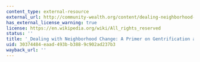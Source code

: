 ```yaml
---
content_type: external-resource
external_url: http://community-wealth.org/content/dealing-neighborhood-changes-primer-gentrification-and-policy-choices
has_external_license_warning: true
license: https://en.wikipedia.org/wiki/All_rights_reserved
status: ''
title: '_Dealing with Neighborhood Change: A Primer on Gentrification and Policy Choices_'
uid: 30374484-eaad-493b-b388-9c902ad237b3
wayback_url: ''
---
```

